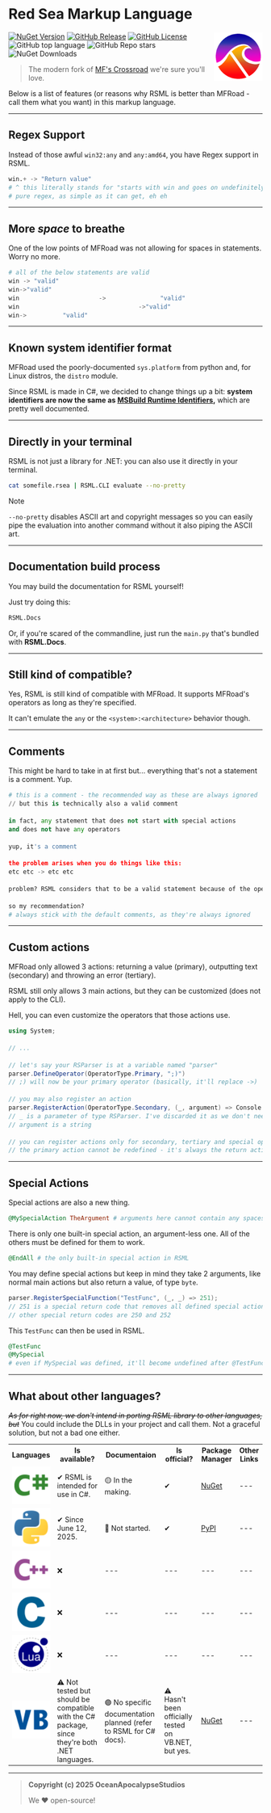﻿# Red Sea Markup Language
<img src="Assets/FullSizeLogo.png" alt="RSML Logo" align="right" width="96" height="96">

[![NuGet Version](https://img.shields.io/nuget/v/RSML?style=for-the-badge&logo=nuget&link=https%3A%2F%2Fwww.nuget.org%2Fpackages%2FRSML)](https://www.nuget.org/packages/RSML)
[![GitHub Release](https://img.shields.io/github/v/release/OceanApocalypseStudios/RedSeaMarkupLanguage?sort=semver&style=for-the-badge&color=orange)](https://github.com/OceanApocalypseStudios/RedSeaMarkupLanguage/releases/latest)
[![GitHub License](https://img.shields.io/github/license/OceanApocalypseStudios/RedSeaMarkupLanguage?style=for-the-badge)](https://raw.githubusercontent.com/OceanApocalypseStudios/RedSeaMarkupLanguage/main/LICENSE)
![GitHub top language](https://img.shields.io/github/languages/top/OceanApocalypseStudios/RedSeaMarkupLanguage?style=for-the-badge&logo=dotnet&logoSize=auto&color=darkgreen)
![GitHub Repo stars](https://img.shields.io/github/stars/OceanApocalypseStudios/RedSeaMarkupLanguage?style=for-the-badge&logo=github&color=yellow)
![NuGet Downloads](https://img.shields.io/nuget/dt/RSML?style=for-the-badge&logo=nuget&color=red)

> The modern fork of [MF's Crossroad](https://github.com/MF366-Coding/MFRoad) we're sure you'll love.

Below is a list of features (or reasons why RSML is better than MFRoad - call them what you want) in this markup language.

<hr />

## Regex Support
Instead of those awful `win32:any` and `any:amd64`, you have Regex support in RSML.

```python
win.+ -> "Return value"
# ^ this literally stands for "starts with win and goes on undefinitely"
# pure regex, as simple as it can get, eh eh
```

<hr />

## More *space* to breathe
One of the low points of MFRoad was not allowing for spaces in statements. Worry no more.

```python
# all of the below statements are valid
win -> "valid"
win->"valid"
win                      ->               "valid"
win                                 ->"valid"
win->          "valid"
```

<hr />

## Known system identifier format
MFRoad used the poorly-documented `sys.platform` from python and, for Linux distros, the `distro` module.

Since RSML is made in C#, we decided to change things up a bit: **system identifiers are now the same as [MSBuild Runtime Identifiers](https://learn.microsoft.com/en-us/dotnet/core/rid-catalog),** which are pretty well documented.

<hr />

## Directly in your terminal
RSML is not just a library for .NET: you can also use it directly in your terminal.

```bash
cat somefile.rsea | RSML.CLI evaluate --no-pretty
```

> [!NOTE]
> `--no-pretty` disables ASCII art and copyright messages so you can easily pipe the evaluation into another command without it also piping the ASCII art.

<hr />

## Documentation build process
You may build the documentation for RSML yourself!

Just try doing this:
```bash
RSML.Docs
```

Or, if you're scared of the commandline, just run the `main.py` that's bundled with **RSML.Docs**.

<hr />

## Still kind of compatible?
Yes, RSML is still kind of compatible with MFRoad. It supports MFRoad's operators as long as they're specified.

It can't emulate the `any` or the `<system>:<architecture>` behavior though.

<hr />

## Comments
This might be hard to take in at first but... everything that's not a statement is a comment. Yup.

```python
# this is a comment - the recommended way as these are always ignored
// but this is technically also a valid comment

in fact, any statement that does not start with special actions
and does not have any operators

yup, it's a comment

the problem arises when you do things like this:
etc etc -> etc etc

problem? RSML considers that to be a valid statement because of the operator in it

so my recommendation?
# always stick with the default comments, as they're always ignored
```

<hr />

## Custom actions
MFRoad only allowed 3 actions: returning a value (primary), outputting text (secondary) and throwing an error (tertiary).

RSML still only allows 3 main actions, but they can be customized (does not apply to the CLI).

Hell, you can even customize the operators that those actions use.

```c#
using System;

// ...

// let's say your RSParser is at a variable named "parser"
parser.DefineOperator(OperatorType.Primary, ";)")
// ;) will now be your primary operator (basically, it'll replace ->)

// you may also register an action
parser.RegisterAction(OperatorType.Secondary, (_, argument) => Console.WriteLine(argument));
// _ is a parameter of type RSParser. I've discarded it as we don't need it
// argument is a string

// you can register actions only for secondary, tertiary and special operators
// the primary action cannot be redefined - it's always the return action
```

<hr />

## Special Actions
Special actions are also a new thing.

```ruby
@MySpecialAction TheArgument # arguments here cannot contain any spaces
```

There is only one built-in special action, an argument-less one. All of the others must be defined for them to work.

```ruby
@EndAll # the only built-in special action in RSML
```

You may define special actions but keep in mind they take 2 arguments, like normal main actions but also return a value, of type `byte`.

```c#
parser.RegisterSpecialFunction("TestFunc", (_, _) => 251);
// 251 is a special return code that removes all defined special actions (except for @EndAll)
// other special return codes are 250 and 252
```

This `TestFunc` can then be used in RSML.

```ruby
@TestFunc
@MySpecial
# even if MySpecial was defined, it'll become undefined after @TestFunc
```

<hr />

## What about other languages?
*~~As for right now, we don't intend in porting RSML library to other languages, but~~* You could include the DLLs in your project and call them.
Not a graceful solution, but not a bad one either.

<table>
	<!-- Header -->
	<tr>
		<th>
			Languages
		</th>
		<th>
			Is available?
		</th>
		<th>
			Documentaion
		</th>
		<th>
			Is official?
		</th>
		<th>
			Package Manager
		</th>
		<th>
			Other Links
		</th>
	</tr>
	<!-- Body -->
	<tr>
		<td>
			<img src="https://raw.githubusercontent.com/vscode-icons/vscode-icons/refs/heads/master/icons/file_type_csharp.svg" alt="C#" width="80" />
			<!-- Official C# logo
			<img src="https://learn.microsoft.com/en-us/dotnet/media/logo_csharp.png" alt="C#" width=75 />
			-->
		</td>
		<td>
			✔ RSML is intended for use in C#.
		</td>
		<td>
			🟡 In the making.
		</td>
		<td>
			✔
		</td>
		<td>
			<a href="https://www.nuget.org/packages/RSML">NuGet</a>
		</td>
		<td>
			---
		</td>
	</tr>
	<tr>
		<td>
			<img src="https://raw.githubusercontent.com/vscode-icons/vscode-icons/refs/heads/master/icons/file_type_python.svg" alt="Python 3" width="80" />
		</td>
		<td>
			✔ Since June 12, 2025.
		</td>
		<td>
			🔴 Not started.
		</td>
		<td>
			✔
		</td>
		<td>
			<a href="https://pypi.org/project/rsml-python/">PyPI</a>
		</td>
		<td>
			---
		</td>
	</tr>
	<tr>
		<td>
			<img src="https://raw.githubusercontent.com/vscode-icons/vscode-icons/refs/heads/master/icons/file_type_cpp.svg" alt="C++" width="80" />
		</td>
		<td>
			❌
		</td>
		<td>
			---
		</td>
		<td>
			---
		</td>
		<td>
			---
		</td>
		<td>
			---
		</td>
	</tr>
	<tr>
		<td>
			<img src="https://raw.githubusercontent.com/vscode-icons/vscode-icons/refs/heads/master/icons/file_type_c.svg" alt="C" width="80" />
		</td>
		<td>
			❌
		</td>
		<td>
			---
		</td>
		<td>
			---
		</td>
		<td>
			---
		</td>
		<td>
			---
		</td>
	</tr>
	<tr>
		<td>
			<img src="https://raw.githubusercontent.com/vscode-icons/vscode-icons/refs/heads/master/icons/file_type_lua.svg" alt="Lua" width="80" />
		</td>
		<td>
			❌
		</td>
		<td>
			---
		</td>
		<td>
			---
		</td>
		<td>
			---
		</td>
		<td>
			---
		</td>
	</tr>
	<tr>
		<td>
			<img src="https://raw.githubusercontent.com/vscode-icons/vscode-icons/refs/heads/master/icons/file_type_vb.svg" alt="Visual Basic.NET" width="80" />
		</td>
		<td>
			⚠ Not tested but should be compatible with the C# package, since they're both .NET languages.
		</td>
		<td>
			🟣 No specific documentation planned (refer to RSML for C# docs).
		</td>
		<td>
			⚠ Hasn't been officially tested on VB.NET, but yes.
		</td>
		<td>
			<a href="https://www.nuget.org/packages/RSML">NuGet</a>
		</td>
		<td>
			---
		</td>
	</tr>
</table>

<hr />

> **Copyright (c) 2025 OceanApocalypseStudios**
> 
> We :heart: open-source!
